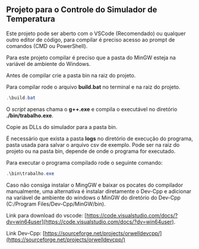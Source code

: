 ## Projeto para o Controle do Simulador de Temperatura

Este projeto pode ser aberto com o VSCode (Recomendado) ou qualquer outro editor de código, para compilar é preciso acesso ao prompt de comandos (CMD ou PowerShell).

Para este projeto compilar é preciso que a pasta do MinGW esteja na variável de ambiente do Windows.

Antes de compilar crie a pasta bin na raiz do projeto.

Para compilar rode o arquivo **build.bat** no terminal e na raiz do projeto.

```powershell
.\build.bat
```

O *script* apenas chama o **g++.exe**  e compila o executável no diretório **./bin/trabalho.exe**.

Copie as DLLs do simulador para a pasta bin.

É necessário que exista a pasta **logs** no diretório de execução do programa, pasta usada para salvar o arquivo csv de exemplo. Pode ser na raiz do projeto ou na pasta bin, depende de onde o programa for executado.

Para executar o programa  compilado rode o seguinte comando:

```powershell
.\bin\trabalho.exe
```

Caso não consiga instalar o MingGW e baixar os pocates do compilador manualmente, uma alternativa é instalar diretamente o Dev-Cpp e adicionar na variável de ambiente do windows o MinGW do diretório do Dev-Cpp (C:/Program Files/Dev-Cpp/MinGW/bin).

Link para download do vscode: [https://code.visualstudio.com/docs/?dv=win64user](https://code.visualstudio.com/docs/?dv=win64user). 

Link Dev-Cpp: [https://sourceforge.net/projects/orwelldevcpp/](https://sourceforge.net/projects/orwelldevcpp/)